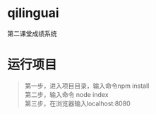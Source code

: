 # qilinguai
第二课堂成绩系统<br>
# 运行项目
>第一步，进入项目目录，输入命令npm install <br>
第二步，输入命令 node index <br>
第三步，在浏览器输入localhost:8080

